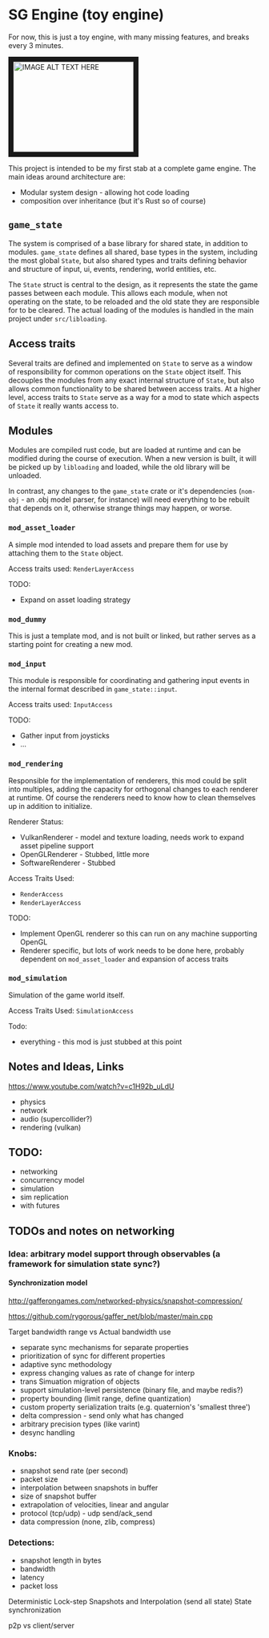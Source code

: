 # SG Engine (toy engine)

For now, this is just a toy engine, with many missing features, and breaks every 3 minutes.

<a href="http://www.youtube.com/watch?feature=player_embedded&v=w3Lk4ceiyVk " target="_blank"><img src="http://img.youtube.com/vi/w3Lk4ceiyVk/0.jpg" alt="IMAGE ALT TEXT HERE" width="240" height="180" border="10" /></a>

This project is intended to be my first stab at a complete game engine. The main ideas around architecture are:

- Modular system design - allowing hot code loading
- composition over inheritance (but it's Rust so of course)

## `game_state`
 
The system is comprised of a base library for shared state, in addition to modules. `game_state` defines all shared,
base types in the system, including the most global `State`, but also shared types and traits defining behavior and
structure of input, ui, events, rendering, world entities, etc.

The `State` struct is central to the design, as it represents the state the game passes between each
module. This allows each module, when not operating on the state, to be reloaded and the old state they are responsible
for to be cleared. The actual loading of the modules is handled in the main project under `src/libloading`.

## Access traits

Several traits are defined and implemented on `State` to serve as a window of responsibility for common operations on
the `State` object itself. This decouples the modules from any exact internal structure of `State`, but also allows
common functionality to be shared between access traits. At a higher level, access traits to `State` serve as a way 
for a mod to state which aspects of `State` it really wants access to.

## Modules
 
Modules are compiled rust code, but are loaded at runtime and can be modified during the course of execution. When a new
version is built, it will be picked up by `libloading` and loaded, while the old library will be unloaded.

In contrast, any changes to the `game_state` crate or it's dependencies (`nom-obj` - an .obj model parser, for instance)
 will need everything to be rebuilt that depends on it, otherwise strange things may happen, or worse.
 
### `mod_asset_loader`

A simple mod intended to load assets and prepare them for use by attaching them to the `State` object.

Access traits used: `RenderLayerAccess`

TODO:
- Expand on asset loading strategy

### `mod_dummy`

This is just a template mod, and is not built or linked, but rather serves as a starting point for creating a new mod.

### `mod_input`

This module is responsible for coordinating and gathering input events in the internal format described in 
`game_state::input`.

Access traits used: `InputAccess`

TODO:
- Gather input from joysticks
- ...

### `mod_rendering`

Responsible for the implementation of renderers, this mod could be split into multiples, adding the capacity for orthogonal
changes to each renderer at runtime. Of course the renderers need to know how to clean themselves up in addition to initialize.

Renderer Status:

- VulkanRenderer - model and texture loading, needs work to expand asset pipeline support
- OpenGLRenderer - Stubbed, little more
- SoftwareRenderer - Stubbed

Access Traits Used: 
- `RenderAccess`
- `RenderLayerAccess`

TODO:
- Implement OpenGL renderer so this can run on any machine supporting OpenGL
- Renderer specific, but lots of work needs to be done here, probably dependent on `mod_asset_loader` and expansion of
access traits

### `mod_simulation`

Simulation of the game world itself.

Access Traits Used: `SimulationAccess`

Todo:
- everything - this mod is just stubbed at this point

## Notes and Ideas, Links

https://www.youtube.com/watch?v=c1H92b_uLdU

- physics
- network
- audio (supercollider?)
- rendering (vulkan)

## TODO:

- networking
- concurrency model
- simulation
- sim replication
- with futures


## TODOs and notes on networking

### Idea: arbitrary model support through observables (a framework for simulation state sync?)

#### Synchronization model

  http://gafferongames.com/networked-physics/snapshot-compression/

  https://github.com/rygorous/gaffer_net/blob/master/main.cpp

  Target bandwidth range vs Actual bandwidth use

  - separate sync mechanisms for separate properties
  - prioritization of sync for different properties
  - adaptive sync methodology
  - express changing values as rate of change for interp
  - trans Simuation migration of objects
  - support simulation-level persistence (binary file, and maybe redis?)
  - property bounding (limit range, define quantization)
  - custom property serialization traits (e.g. quaternion's 'smallest three')
  - delta compression - send only what has changed
  - arbitrary precision types (like varint)
  - desync handling
  
### Knobs:
  - snapshot send rate (per second)
  - packet size
  - interpolation between snapshots in buffer
  - size of snapshot buffer
  - extrapolation of velocities, linear and angular
  - protocol (tcp/udp) - udp send/ack_send
  - data compression (none, zlib, compress)

### Detections:
  - snapshot length in bytes
  - bandwidth
  - latency
  - packet loss

  Deterministic Lock-step
  Snapshots and Interpolation (send all state)
  State synchronization

  p2p vs client/server


